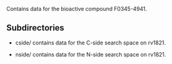 Contains data for the bioactive compound F0345-4941.

## Subdirectories

- cside/ contains data for the C-side search space on rv1821.

- nside/ contains data for the N-side search space on rv1821.

